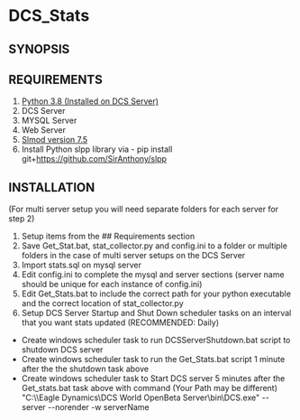 # DCS_Stats

## SYNOPSIS

## REQUIREMENTS

1. <a href="https://www.python.org/ftp/python/3.8.6/python-3.8.6-amd64.exe">Python 3.8 (Installed on DCS Server)</a>
2. DCS Server
3. MYSQL Server
4. Web Server
5. <a href="https://github.com/mrSkortch/DCS-SLmod/archive/master.zip">Slmod version 7.5</a>
6. Install Python slpp library via - pip install git+https://github.com/SirAnthony/slpp

## INSTALLATION

(For multi server setup you will need separate folders for each server for step 2)

1. Setup items from the ## Requirements section
2. Save Get_Stat.bat, stat_collector.py and config.ini to a folder or multiple folders in the case of multi server setups on the DCS Server
3. Import stats.sql on mysql server
4. Edit config.ini to complete the mysql and server sections (server name should be unique for each instance of config.ini)
5. Edit Get_Stats.bat to include the correct path for your python executable and the correct location of stat_collector.py
6. Setup DCS Server Startup and Shut Down scheduler tasks on an interval that you want stats updated (RECOMMENDED: Daily)
<ul>
  <li>Create windows scheduler task to run DCSServerShutdown.bat script to shutdown DCS server</li>
  <li>Create windows scheduler task to run the Get_Stats.bat script 1 minute after the the shutdown task above</li>
  <li>Create windows scheduler task to Start DCS server 5 minutes after the Get_stats.bat task above with command (Your Path may be different)
    "C:\\Eagle Dynamics\DCS World OpenBeta Server\bin\DCS.exe" --server --norender -w serverName</li>
  </ul>
